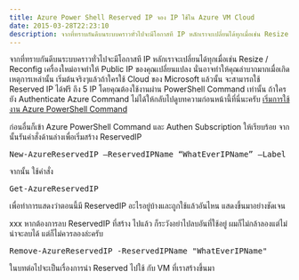 ```yaml
---
title: Azure Power Shell Reserved IP จอง IP ใช้ใน Azure VM Cloud
date: 2015-03-28T22:23:10
description: จากที่ทราบกันดีบนระบบคราวทั่วไปจะมีโอกาสที IP หลักเราจะเปลี่ยนได้ทุกเมื่อเช่น Resize / Reconfig เครื่องใหม่อาจทำให้ Public IP ของคุณเปลี่ยนแปลง นั่นอาจทำให้คุณลำบากมากเมื่อเกิดเหตุการเหล่านั้น เริ่มต้
---
```


จากที่ทราบกันดีบนระบบคราวทั่วไปจะมีโอกาสที IP หลักเราจะเปลี่ยนได้ทุกเมื่อเช่น Resize / Reconfig เครื่องใหม่อาจทำให้ Public IP ของคุณเปลี่ยนแปลง นั่นอาจทำให้คุณลำบากมากเมื่อเกิดเหตุการเหล่านั้น เริ่มต้นจริงๆแล้วถ้าใครใช้ Cloud ของ Microsoft แล้วนั้น จะสามารถใช้ Reserved IP ได้ฟรี ถึง 5 IP โดยคุณต้องใช้งานผ่าน PowerShell Command เท่านั้น ถ้าใครยัง Authenticate Azure Command ไม่ได้ให้กลับไปดูบทความก่อนหน้านี้ที่นี่นะครับ <a href="http://www.greanapp.com/?p=268" title="เริ่มการใช้งาน Azure PowerShell Command" target="_blank">เริ่มการใช้งาน Azure PowerShell Command</a>

ก่อนอื่นก็เข้า Azure PowerShell Command และ Authen Subscription ให้เรียบร้อย จากนั้นรันคำสั่งด้านล่างเพื่อเริ่มสร้าง ReservedIP
 
<pre class="lang:default decode:true " >New-AzureReservedIP –ReservedIPName “WhatEverIPName” –Label "ReservedLabel" –Location "Southeast Asia"</pre> 

จากนั้น ใช้คำสั่ง  
<pre class="lang:default decode:true " >Get-AzureReservedIP</pre> 

เพื่อทำการแสดงว่าตอนนี้มี ReservedIP อะไรอยู่บ้างและถูกใช้แล้วอันไหน แสดงขึ้นมาอย่างชัดเจน

xxx หากต้องการลบ ReservedIP ที่สร้าง ไปแล้ว ก็ระวังอย่าไปลบอันที่ใช้อยู่ ผมก็ไม่กล้าลองแต่ไม่น่าจะลบได้ แต่ก็ไม่ควรลองล่ะครับ
 
<pre class="lang:default decode:true " >Remove-AzureReservedIP -ReservedIPName "WhatEverIPName"</pre> 

ในบทต่อไปจะเป็นเรื่องการนำ Reserved ไปใช้ กับ VM ที่เราสร้างขึ้นมา
